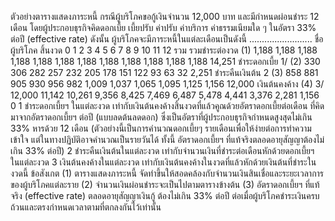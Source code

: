 ตัวอย่างตารางแสดงภาระหนี้
กรณีผู้บริโภคขอกู้เงินจำนวน 12,000 บาท และมีกำหนดผ่อนชำระ 12 เดือน
โดยผู้ประกอบธุรกิจคิดดอกเบี้ย เบี้ยปรับ ค่าปรับ ค่าบริการ ค่าธรรมเนียมใด ๆ ในอัตรา 33% ต่อปี (effective rate)
ดังนั้น ผู้บริโภคจะมีภาระหนี้ในแต่ละเดือนเป็นดังนี้
.........................
ชื่อผู้บริโภค
สิ้นงวด
0
1
2
3
4
5
6
7
8
9
10
11
12
รวม
รวมชำระต่องวด
(1)
1,188
1,188
1,188
1,188
1,188
1,188
1,188
1,188
1,188
1,188
1,188
1,188
14,251
ชำระดอกเบี้ย 1/
(2)
330
306
282
257
232
205
178
151
122
93
63
32
2,251
ชำระคืนเงินต้น 2
(3)
858
881
905
930
956
982
1,009
1,037
1,065
1,095
1,125
1,156
12,000
เงินต้นคงค้าง
(4)
3/
12,000
11,142
10,261
9,356
8,425
7,469
6,487
5,478
4,441
3,376
2,281
1,156
0
1 ชำระดอกเบี้ยฯ ในแต่ละงวด เท่ากับเงินต้นคงค้างสิ้นงวดที่แล้วคูณด้วยอัตราดอกเบี้ยต่อเดือน ที่คิดมาจากอัตราดอกเบี้ยฯ ต่อปี
(แบบลดต้นลดดอก) ซึ่งเป็นอัตราที่ผู้ประกอบธุรกิจกำหนดสูงสุดไม่เกิน 33% หารด้วย 12 เดือน
(ตัวอย่างนี้เป็นการคำนวณดอกเบี้ยๆ รายเดือนเพื่อให้ง่ายต่อการทำความเข้าใจ แต่ในทางปฏิบัติอาจคำนวณเป็นรายวันได้
ทั้งนี้ อัตราดอกเบี้ยฯ ที่แท้จริงตลอดอายุสัญญาต้องไม่เกิน 33% ต่อปี)
2 ชำระคืนเงินต้นในแต่ละงวด เท่ากับจำนวนเงินที่ชำระต่อเดือนหักด้วยดอกเบี้ยฯ ในแต่ละงวด
3 เงินต้นคงค้างในแต่ละงวด เท่ากับเงินต้นคงค้างในงวดที่แล้วหักด้วยเงินต้นที่ชำระในงวดนี้
ข้อสังเกต
(1) ตารางแสดงภาระหนี้ จัดทำขึ้นให้สอดคล้องกับจำนวนเงินสินเชื่อและระยะเวลาการของผู้บริโภคแต่ละราย
(2) จำนวนเงินผ่อนชำระจะเป็นไปตามตารางข้างต้น
(3) อัตราดอกเบี้ยฯ ที่แท้จริง (effective rate) ตลอดอายุสัญญาเงินกู้ ต้องไม่เกิน 33% ต่อปี
ต่อเมื่อผู้บริโภคชำระเงินครบถ้วนและตรงกำหนดเวลาตามที่ตกลงกันไว้เท่านั้น
